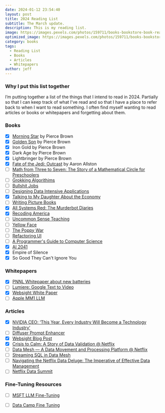 ```yaml
---
date: 2024-01-12 23:54:40
layout: post
title: 2024 Reading List
subtitle: The March update.
description: This is my reading list.
image: https://images.pexels.com/photos/159711/books-bookstore-book-reading-159711.jpeg
optimized_image: https://images.pexels.com/photos/159711/books-bookstore-book-reading-159711.jpeg
category: books
tags:
  - Reading List
  - Books
  - Articles 
  - Whitepapers
author: jeff
---
```

### Why I put this list together

I’m putting together a list of the things that I intend to read in 2024. Partially so that I can keep track of what I've read and so that I have a place to refer back to when I want to read something. I often find myself wanting to read articles or books or whitepapers and forgetting about them.

### Books
- [x] [Morning Star](https://en.wikipedia.org/wiki/Morning_Star_(Brown_novel)) by Pierce Brown
- [x] [Golden Son](https://en.wikipedia.org/wiki/Golden_Son) by Pierce Brown
- [x] Iron Gold by Pierce Brown
- [x] Dark Age by Pierce Brown
- [x] Lightbringer by Pierce Brown
- [x] [Fate of the Jedi: Outcast](https://www.amazon.com/Outcast-Star-Wars-Fate-Jedi/dp/0345509072) by Aaron Allston
- [ ] [Math from Three to Seven: The Story of a Mathematical Circle for Preschoolers]()
- [ ] [Grokking Algorithims](https://www.amazon.com/Grokking-Algorithms-illustrated-programmers-curious/dp/1617292230)
- [ ] [Bullshit Jobs]()
- [ ] [Designing Data Intensive Applications]()
- [x] [Talking to My Daughter About the Economy]()
- [ ] [Writing Picture Books]()
- [x] [All Systems Red: The Murderbot Diaries]()
- [x] [Recoding America]()
- [ ] [Uncommon Sense Teaching]()
- [ ] [Yellow Face]()
- [ ] [The Poppy War](https://en.wikipedia.org/wiki/The_Poppy_War)
- [ ] [Refactoring UI](https://www.refactoringui.com/)
- [ ] [A Programmer's Guide to Computer Science](https://www.amazon.com/Programmers-Guide-Computer-Science-self-taught/dp/195120400X)
- [x] [AI 2041](https://www.amazon.com/AI-2041-Ten-Visions-Future/dp/0593238311/ref=asc_df_0593238311/?tag=hyprod-20&linkCode=df0&hvadid=693617400601&hvpos=&hvnetw=g&hvrand=4873485742954813674&hvpone=&hvptwo=&hvqmt=&hvdev=c&hvdvcmdl=&hvlocint=&hvlocphy=9011545&hvtargid=pla-2265659793504&psc=1&mcid=50f1d6a4c2523b439ce5ce675a8a3f9b&gad_source=1)
- [x] Empire of Silence
- [x] So Good They Can't Ignore You

### Whitepapers
- [x] [PNNL Whitepaper about new batteries](https://arxiv.org/abs/2401.04070Microsoft)
- [ ] [Lumiere: Google Text to Video](https://arxiv.org/abs/2401.12945)
- [x] [Websight White Paper](https://arxiv.org/abs/2403.09029)
- [ ] [Apple MM1 LLM](https://arxiv.org/abs/2403.09611)

### Articles
 - [x] [NVIDIA CEO: ‘This Year, Every Industry Will Become a Technology Industry’](https://blogs.nvidia.com/blog/nvidia-ceo-ai-drug-discovery-jp-morgan-healthcare-2024/)
 - [ ] [Diffuser Prompt Enhancer](https://github.com/huggingface/diffusers/discussions/7321)
 - [x] [Websight Blog Post](https://huggingface.co/blog/websight)
 - [x] [Crisis to Calm: A Story of Data Validation @ Netflix](https://www.infoq.com/presentations/data-validation-netflix/)
 - [ ] [Data Mesh — A Data Movement and Processing Platform @ Netflix](https://netflixtechblog.com/data-mesh-a-data-movement-and-processing-platform-netflix-1288bcab2873)
 - [ ] [Streaming SQL in Data Mesh](https://netflixtechblog.com/streaming-sql-in-data-mesh-0d83f5a00d08)
 - [ ] [Navigating the Netflix Data Deluge: The Imperative of Effective Data Management](https://netflixtechblog.medium.com/navigating-the-netflix-data-deluge-the-imperative-of-effective-data-management-e39af70f81f7)
 - [ ] [Netflix Data Summit](https://www.youtube.com/playlist?list=PLSECvWLlUYeF06QK5FOOELvgKdap3cQf0)
 
### Fine-Tuning Resources
- [ ] [MSFT LLM Fine-Tuning](https://learn.microsoft.com/en-us/training/modules/finetune-foundation-model-with-azure-machine-learning/?source=recommendations)
- [ ] [Data Camp Fine Tuning](https://www.datacamp.com/tutorial/fine-tuning-large-language-models)

